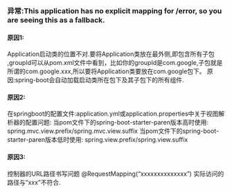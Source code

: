 ### 异常:This application has no explicit mapping for /error, so you are seeing this as a fallback.
#### 原因1:
Application启动类的位置不对.要将Application类放在最外侧,即包含所有子包 ,groupId可以从pom.xml文件中看到，比如你的groupId是com.google,子包就是所谓的com.google.xxx,所以要将Application类要放在com.google包下。
原因:spring-boot会自动加载启动类所在包下及其子包下的所有组件.

#### 原因2:
在springboot的配置文件:application.yml或application.properties中关于视图解析器的配置问题: 
当pom文件下的spring-boot-starter-paren版本高时使用: 
spring.mvc.view.prefix/spring.mvc.view.suffix 
当pom文件下的spring-boot-starter-paren版本低时使用: 
spring.view.prefix/spring.view.suffix

#### 原因3:
控制器的URL路径书写问题 
@RequestMapping(“xxxxxxxxxxxxxx”) 
实际访问的路径与”xxx”不符合.
